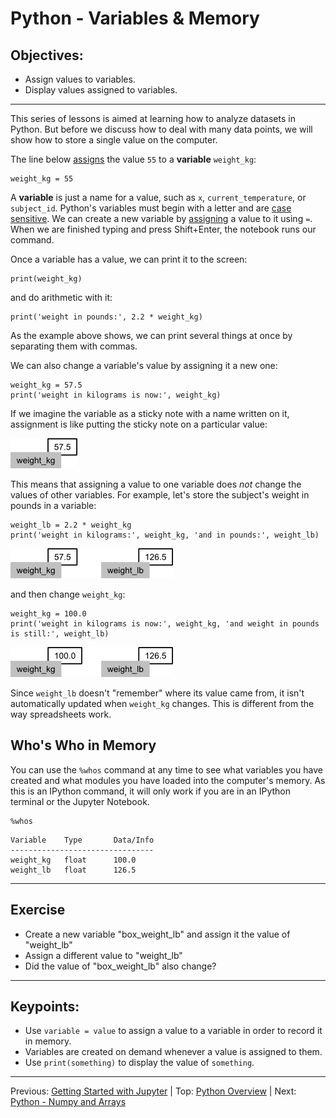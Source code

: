 # Python - Variables & Memory

## Objectives:
- Assign values to variables.
- Display values assigned to variables.

---
This series of lessons is aimed at learning how to analyze datasets in Python.  But before we discuss how to deal with many data points, we will show how to store a single value on the computer.

The line below [assigns](python_reference.md#assign) the value `55` to a **variable** `weight_kg`:

~~~
weight_kg = 55
~~~

A **variable** is just a name for a value,
such as `x`, `current_temperature`, or `subject_id`.
Python's variables must begin with a letter and are [case sensitive](python_reference.md#case-sensitive).
We can create a new variable by [assigning](python_reference.md#assign) a value to it using `=`.
When we are finished typing and press Shift+Enter, the notebook runs our command.

Once a variable has a value, we can print it to the screen:

~~~
print(weight_kg)
~~~

and do arithmetic with it:

~~~
print('weight in pounds:', 2.2 * weight_kg)
~~~

As the example above shows, we can print several things at once by separating them with commas.

We can also change a variable's value by assigning it a new one:

~~~
weight_kg = 57.5
print('weight in kilograms is now:', weight_kg)
~~~

If we imagine the variable as a sticky note with a name written on it,
assignment is like putting the sticky note on a particular value:

![Variables as Sticky Notes](fig/python-sticky-note-variables-01.png)

This means that assigning a value to one variable does *not* change the values of other variables.
For example,
let's store the subject's weight in pounds in a variable:

~~~
weight_lb = 2.2 * weight_kg
print('weight in kilograms:', weight_kg, 'and in pounds:', weight_lb)
~~~

![Creating Another Variable](fig/python-sticky-note-variables-02.png)

and then change `weight_kg`:

~~~
weight_kg = 100.0
print('weight in kilograms is now:', weight_kg, 'and weight in pounds is still:', weight_lb)
~~~


![Updating a Variable](fig/python-sticky-note-variables-03.png)

Since `weight_lb` doesn't "remember" where its value came from,
it isn't automatically updated when `weight_kg` changes.
This is different from the way spreadsheets work.

## Who's Who in Memory

You can use the `%whos` command at any time to see what variables you have created and what modules you have loaded into the computer's memory. As this is an IPython command, it will only work if you are in an IPython terminal or the Jupyter Notebook.

~~~
%whos
~~~

~~~
Variable    Type       Data/Info
--------------------------------
weight_kg   float      100.0
weight_lb   float      126.5
~~~

---

## Exercise 

* Create a new variable "box_weight_lb" and assign it the value of "weight_lb"
* Assign a different value to "weight_lb"
* Did the value of "box_weight_lb" also change?

---

## Keypoints:
- Use `variable = value` to assign a value to a variable in order to record it in memory.
- Variables are created on demand whenever a value is assigned to them.
- Use `print(something)` to display the value of `something`.

---

Previous: [Getting Started with Jupyter](intro_to_python_011_jupyter.md) | Top: [Python Overview](intro_to_python.md) | Next: [Python - Numpy and Arrays](intro_to_python_017_libraries.md)
